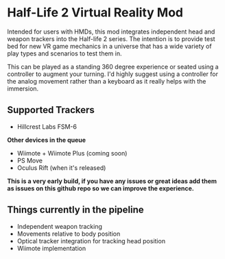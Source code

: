 # Half-Life 2 Virtual Reality Mod

Intended for users with HMDs, this mod integrates independent head and weapon trackers into the Half-life 2 series.  The intention is to provide test bed for new VR game mechanics in a universe that has a wide variety of play types and scenarios to test them in.

This can be played as a standing 360 degree experience or seated using a controller to augment your turning.  I'd highly suggest using a controller for the analog movement rather than a keyboard as it really helps with the immersion.

## Supported Trackers

- Hillcrest Labs FSM-6

**Other devices in the queue**

- Wiimote + Wiimote Plus (coming soon)
- PS Move
- Oculus Rift (when it's released)

**This is a very early build, if you have any issues or great ideas add them as issues on this github repo so we can improve the experience.**

## Things currently in the pipeline
- Independent weapon tracking
- Movements relative to body position
- Optical tracker integration for tracking head position
- Wiimote implementation

